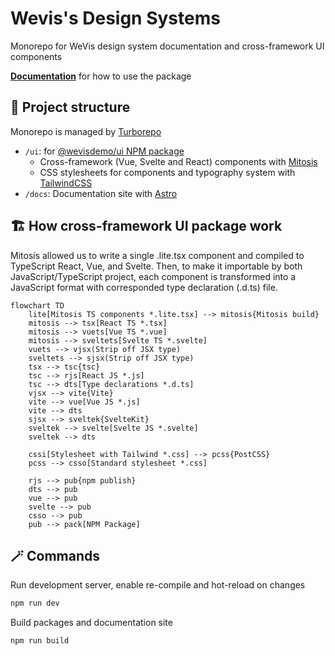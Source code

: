 # Wevis's Design Systems

Monorepo for WeVis design system documentation and cross-framework UI components

**[Documentation](https://wevisdemo.github.io/design-systems)** for how to use the package

## 🍱 Project structure

Monorepo is managed by [Turborepo](https://turborepo.org)

- `/ui`: for [@wevisdemo/ui NPM package](https://www.npmjs.com/package/@wevisdemo/ui)
  - Cross-framework (Vue, Svelte and React) components with [Mitosis](https://github.com/BuilderIO/mitosis)
  - CSS stylesheets for components and typography system with [TailwindCSS](https://tailwindcss.com)
- `/docs`: Documentation site with [Astro](https://astro.build)

## 🏗️ How cross-framework UI package work

Mitosis allowed us to write a single .lite.tsx component and compiled to TypeScript React, Vue, and Svelte. Then, to make it importable by both JavaScript/TypeScript project, each component is transformed into a JavaScript format with corresponded type declaration (.d.ts) file.

```mermaid
flowchart TD
    lite[Mitosis TS components *.lite.tsx] --> mitosis{Mitosis build}
    mitosis --> tsx[React TS *.tsx]
    mitosis --> vuets[Vue TS *.vue]
    mitosis --> sveltets[Svelte TS *.svelte]
    vuets --> vjsx(Strip off JSX type)
    sveltets --> sjsx(Strip off JSX type)
    tsx --> tsc{tsc}
    tsc --> rjs[React JS *.js]
    tsc --> dts[Type declarations *.d.ts]
    vjsx --> vite{Vite}
    vite --> vue[Vue JS *.js]
    vite --> dts
    sjsx --> sveltek{SvelteKit}
    sveltek --> svelte[Svelte JS *.svelte]
    sveltek --> dts

    cssi[Stylesheet with Tailwind *.css] --> pcss{PostCSS}
    pcss --> csso[Standard stylesheet *.css]

    rjs --> pub{npm publish}
    dts --> pub
    vue --> pub
    svelte --> pub
    csso --> pub
    pub --> pack[NPM Package]
```

## 🪄 Commands

Run development server, enable re-compile and hot-reload on changes

```sh
npm run dev
```

Build packages and documentation site

```sh
npm run build
```
